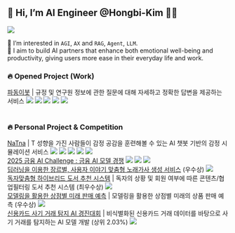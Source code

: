 <!-- ![header](https://capsule-render.vercel.app/api?type=speech&text=HELLO-WORLD&fontSize=40&animation=fadeIn) -->
## 👋 Hi, I’m AI Engineer @Hongbi-Kim 👩‍💻

<!-- <a href="www.linkedin.com/in/hongbikim-wavetoai" target="_blank"><img src="https://img.shields.io/badge/LinkedIn-0A66C2?style=flat-square&logo=Linkedin&logoColor=white"/></a> -->
<a href="https://wavetoai.com/category/NLP%20%7C%20LLM" target="_blank"><img src="https://img.shields.io/badge/Blog-181717?style=flat-square&logo=tistory&logoColor=#000000"/></a>


👀 I’m interested in `AGI`, `AX` and `RAG`, `Agent`, `LLM`.\
🌱 I aim to build AI partners that enhance both emotional well-being and productivity, giving users more ease in their everyday life and work.

### 🔥 Opened Project (Work)
[파동이봇](https://github.com/Hongbi-Kim/KAERI-BOT-beta) | 규정 및 연구원 정보에 관한 질문에 대해 자세하고 정확한 답변을 제공하는 서비스
<img src="https://img.shields.io/badge/Streamlit-FF4B4B?style=flat&logo=Streamlit&logoColor=white"/>
<img src="https://img.shields.io/badge/OpenAI-412991?style=flat&logo=OpenAI&logoColor=white"/>
<img src="https://img.shields.io/badge/Flask-000000?style=flat&logo=Flask&logoColor=white"/>
<img src="https://img.shields.io/badge/Docker-2496ED?style=flat&logo=Docker&logoColor=000"/>
<img src="https://img.shields.io/badge/Google_Cloud-4285F4?style=flat&logo=google-cloud&logoColor=white"/>
<br><br>

### 🔥 Personal Project & Competition

[NaTna](https://github.com/Hongbi-Kim/na-T-na-AI) | T 성향을 가진 사람들이 감정 공감을 훈련해볼 수 있는 AI 챗봇 기반의 감정 시뮬레이션 서비스
<img src="https://img.shields.io/badge/HyperCLOVA-03C75A?style=flat&logo=naver&logoColor=000"/>
<img src="https://img.shields.io/badge/CLOVAspeech-03C75A?style=flat&logo=&logoColor=000"/>
<img src="https://img.shields.io/badge/FastAPI-009688?style=flat&logo=FastAPI&logoColor=FFF"/>
<img src="https://img.shields.io/badge/Docker-2496ED?style=flat&logo=Docker&logoColor=000"/>
<img src="https://img.shields.io/badge/AWS-%23FF9900.svg?style=flat&logo=amazon-aws&logoColor=FFF"/>\
[2025 금융 AI Challenge : 금융 AI 모델 경쟁](https://github.com/Hongbi-Kim/DACON-finance)
<img src="https://img.shields.io/badge/LangChain-1C3C3C?style=flat&logo=langchain&logoColor=FFF"/>
<img src="https://img.shields.io/badge/Ollama-000000?style=flat&logo=ollama&logoColor=white"/>
<img src="https://img.shields.io/badge/Qdrant--DB-e80248?style=flat"/>\
[딥러닝을 이용한 장르별, 사용자 이야기 맞춤형 노래가사 생성 서비스](https://github.com/Hongbi-Kim/Writing-lyrics) (우수상)
<img src="https://img.shields.io/badge/PyTorch-EE4C2C?style=flat&logo=pytorch&logoColor=FFF"/> \
[독자맞춤형 하이브리드 도서 추천 시스템](https://github.com/Hongbi-Kim/Project-book-recommendation) | 독자의 상황 및 회원 여부에 따른 콘텐츠/협업필터링 도서 추천 시스템 (최우수상)
<img src="https://img.shields.io/badge/Scikit--learn-F7931E?style=flat&logo=scikitlearn&logoColor=FFF"/>\
[모델링을 활용한 상점별 미래 판매 예측](https://github.com/Hongbi-Kim/Project_predict_future_sales) | 모델링을 활용한 상점별 미래의 상품 판매 예측 (우수상)
<img src="https://img.shields.io/badge/Scikit--learn-F7931E?style=flat&logo=scikitlearn&logoColor=FFF"/>\
[신용카드 사기 거래 탐지 AI 경진대회](https://github.com/Hongbi-Kim/DACON-card-anomaly-detection) | 비식별화된 신용카드 거래 데이터를 바탕으로 사기 거래를 탐지하는 AI 모델 개발 (상위 2.03%)
<img src="https://img.shields.io/badge/Scikit--learn-F7931E?style=flat&logo=scikitlearn&logoColor=FFF"/>
<!-- - 📫  -->
    


<!-- ![Hongbi-Kim's GitHub stats](https://github-readme-stats.vercel.app/api?username=Hongbi-Kim&count_private=true&show_icons=true&theme=radical) -->

<!-- ![Top Langs](https://github-readme-stats.vercel.app/api/top-langs/?username=Hongbi-Kim) -->
<br>
<!-- 

### 🔥Skills
 #### Programming Languages: 
  ![Python](https://img.shields.io/badge/Python-3776AB.svg?&style=for-the-badge&logo=Python&logoColor=white)
 ![HTML5](https://img.shields.io/badge/html-%23E34F26.svg?&style=for-the-badge&logo=html5&logoColor=white)<br>
 ![Pandas](https://img.shields.io/badge/pandas-%23150458.svg?style=for-the-badge&logo=pandas&logoColor=white)
 ![Numpy](https://img.shields.io/badge/Numpy-%23013243.svg?&style=for-the-badge&logo=Numpy&logoColor=white)
 ![Scikit-learn](https://img.shields.io/badge/scikit--learn-%23F7931E.svg?style=for-the-badge&logo=scikit-learn&logoColor=white)
 ![Matplotlib](https://img.shields.io/badge/Matplotlib-%23ffffff.svg?style=for-the-badge&logo=Matplotlib&logoColor=black)
 ![Selenium](https://img.shields.io/badge/Selenium-%2343B02A.svg?&style=for-the-badge&logo=Selenium&logoColor=white)<br>
 ![Keras](https://img.shields.io/badge/Keras-%23D00000.svg?style=for-the-badge&logo=Keras&logoColor=white)
 ![Tensorflow](https://img.shields.io/badge/Tensorflow-%23FF6F00.svg?&style=for-the-badge&logo=Tensorflow&logoColor=white)
 ![Pytorch](https://img.shields.io/badge/Pytorch-%23EE4C2C.svg?&style=for-the-badge&logo=Pytorch&logoColor=white)
 ![OpenAI](https://img.shields.io/badge/OpenAI-412991.svg?&style=for-the-badge&logo=OpenAI&logoColor=white)<br>
 ![Flask](https://img.shields.io/badge/flask-%23000.svg?style=for-the-badge&logo=flask&logoColor=white)
 ![Fastify](https://img.shields.io/badge/fastify-%23000000.svg?style=for-the-badge&logo=fastify&logoColor=white)
 ![Gunicorn](https://img.shields.io/badge/gunicorn-%298729.svg?style=for-the-badge&logo=gunicorn&logoColor=white)<br>
 ![Streamlit](https://img.shields.io/badge/Streamlit-FF4B4B.svg?&style=for-the-badge&logo=Streamlit&logoColor=white)
 ![Google Cloud](https://img.shields.io/badge/GoogleCloud-%234285F4.svg?style=for-the-badge&logo=google-cloud&logoColor=white)
 <!-- #### Data Processing / Analysis / Visualization and Web Scraping -->
 <!-- #### Deep Learning/Machine Learning(Artificial Intelligence) Frameworks -->
 <!-- #### Web Development/Server -->
 <!-- #### Interactive Web App Creation
 <!-- #### Deployment/Hosting
 <!-- ---
 
 Remember, Hongbi-Kim/Hongbi-Kim is a ✨ special ✨ repository because its `README.md` (this file) appears on your GitHub profile.
 -->
